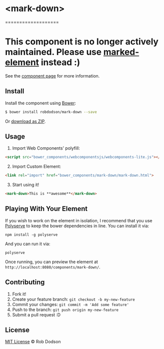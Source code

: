 # &lt;mark-down&gt;
===================

# This component is no longer actively maintained. Please use [marked-element](https://elements.polymer-project.org/elements/marked-element) instead :)

>

See the [component page](http://robdodson.github.io/mark-down) for more information.

## Install

Install the component using [Bower](http://bower.io/):

```sh
$ bower install robdodson/mark-down --save
```

Or [download as ZIP](https://github.com/robdodson/mark-down/archive/master.zip).

## Usage

1. Import Web Components' polyfill:

```html
<script src="bower_components/webcomponentsjs/webcomponents-lite.js"></script>
```

2. Import Custom Element:

```html
<link rel="import" href="bower_components/mark-down/mark-down.html">
```

3. Start using it!

```html
<mark-down>This is **awesome**</mark-down>
```

## Playing With Your Element

If you wish to work on the element in isolation, I recommend that you use
[Polyserve](https://github.com/PolymerLabs/polyserve) to keep the bower dependencies
in line. You can install it via:

    npm install -g polyserve

And you can run it via:

    polyserve

Once running, you can preview the element at
`http://localhost:8080/components/mark-down/`.

## Contributing

1. Fork it!
2. Create your feature branch: `git checkout -b my-new-feature`
3. Commit your changes: `git commit -m 'Add some feature'`
4. Push to the branch: `git push origin my-new-feature`
5. Submit a pull request :D

## License

[MIT License](http://robdodson.mit-license.org/) © Rob Dodson
